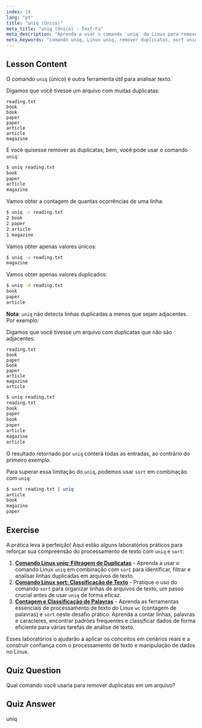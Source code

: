 ```yaml
---
index: 14
lang: "pt"
title: "uniq (Único)"
meta_title: "uniq (Único) - Text-Fu"
meta_description: "Aprenda a usar o comando `uniq` do Linux para remover linhas duplicadas de arquivos de texto. Descubra opções como -c, -u, -d e combine com `sort` para uma limpeza de dados eficaz."
meta_keywords: "comando uniq, Linux uniq, remover duplicatas, sort uniq, tutorial Linux, processamento de texto, Linux para iniciantes, guia Linux"
---
```


## Lesson Content

O comando `uniq` (único) é outra ferramenta útil para analisar texto.

Digamos que você tivesse um arquivo com muitas duplicatas:

```plaintext
reading.txt
book
book
paper
paper
article
article
magazine
```

E você quisesse remover as duplicatas; bem, você pode usar o comando `uniq`:

```bash
$ uniq reading.txt
book
paper
article
magazine
```

Vamos obter a contagem de quantas ocorrências de uma linha:

```bash
$ uniq -c reading.txt
2 book
2 paper
2 article
1 magazine
```

Vamos obter apenas valores únicos:

```bash
$ uniq -u reading.txt
magazine
```

Vamos obter apenas valores duplicados:

```bash
$ uniq -d reading.txt
book
paper
article
```

**Nota**: `uniq` não detecta linhas duplicadas a menos que sejam adjacentes. Por exemplo:

Digamos que você tivesse um arquivo com duplicatas que não são adjacentes:

```plaintext
reading.txt
book
paper
book
paper
article
magazine
article
```

```bash
$ uniq reading.txt
reading.txt
book
paper
book
paper
article
magazine
article
```

O resultado retornado por `uniq` conterá todas as entradas, ao contrário do primeiro exemplo.

Para superar essa limitação do `uniq`, podemos usar `sort` em combinação com `uniq`:

```bash
$ sort reading.txt | uniq
article
book
magazine
paper
```

## Exercise

A prática leva à perfeição! Aqui estão alguns laboratórios práticos para reforçar sua compreensão do processamento de texto com `uniq` e `sort`:

1. **[Comando Linux uniq: Filtragem de Duplicatas](https://labex.io/pt/labs/linux-linux-uniq-command-duplicate-filtering-219199)** - Aprenda a usar o comando Linux `uniq` em combinação com `sort` para identificar, filtrar e analisar linhas duplicadas em arquivos de texto.
2. **[Comando Linux sort: Classificação de Texto](https://labex.io/pt/labs/linux-linux-sort-command-text-sorting-219196)** - Pratique o uso do comando `sort` para organizar linhas de arquivos de texto, um passo crucial antes de usar `uniq` de forma eficaz.
3. **[Contagem e Classificação de Palavras](https://labex.io/pt/labs/linux-word-count-and-sorting-388125)** - Aprenda as ferramentas essenciais de processamento de texto do Linux `wc` (contagem de palavras) e `sort` neste desafio prático. Aprenda a contar linhas, palavras e caracteres, encontrar padrões frequentes e classificar dados de forma eficiente para várias tarefas de análise de texto.

Esses laboratórios o ajudarão a aplicar os conceitos em cenários reais e a construir confiança com o processamento de texto e manipulação de dados no Linux.

## Quiz Question

Qual comando você usaria para remover duplicatas em um arquivo?

## Quiz Answer

uniq

